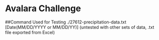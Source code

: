 # Avalara Challenge

##Command Used for Testing
./27612-precipitation-data.txt [Date(MM/DD/YYYY or MM/DD/YY)]
(untested with other sets of data, .txt file exported from Excel)
